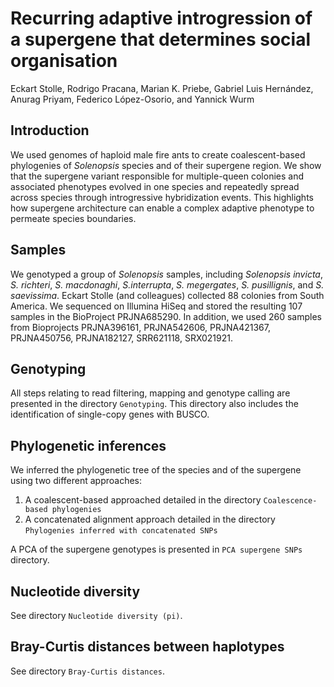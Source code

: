 # Recurring adaptive introgression of a supergene that determines social organisation
Eckart Stolle, Rodrigo Pracana, Marian K. Priebe, Gabriel Luis Hernández, Anurag Priyam, Federico López-Osorio, and Yannick Wurm

## Introduction
We used genomes of haploid male fire ants to create coalescent-based phylogenies of _Solenopsis_ species and of their supergene region. We show that the supergene variant responsible for multiple-queen colonies and associated phenotypes evolved in one species and repeatedly spread across species through introgressive hybridization events. This highlights how supergene architecture can enable a complex adaptive phenotype to permeate species boundaries.

## Samples

We genotyped a group of _Solenopsis_ samples, including _Solenopsis invicta_, _S. richteri_,  _S. macdonaghi_, _S.interrupta_, _S. megergates_, _S. pusillignis_, and _S. saevissima_. Eckart Stolle (and colleagues) collected 88 colonies from South America. We sequenced on Illumina HiSeq and stored the resulting 107 samples in the BioProject PRJNA685290. In addition, we used 260 samples from Bioprojects PRJNA396161, PRJNA542606, PRJNA421367, PRJNA450756, PRJNA182127, SRR621118, SRX021921.

## Genotyping

All steps relating to read filtering, mapping and genotype calling are presented in the directory `Genotyping`. This directory also includes the identification of single-copy genes with BUSCO.

## Phylogenetic inferences

We inferred the phylogenetic tree of the species and of the supergene using two different approaches:
1. A coalescent-based approached detailed in the directory `Coalescence-based phylogenies`
2. A concatenated alignment approach detailed in the directory `Phylogenies inferred with concatenated SNPs`

A PCA of the supergene genotypes is presented in `PCA supergene SNPs` directory.


## Nucleotide diversity

See directory `Nucleotide diversity (pi)`.

## Bray-Curtis distances between haplotypes

See directory `Bray-Curtis distances`.
